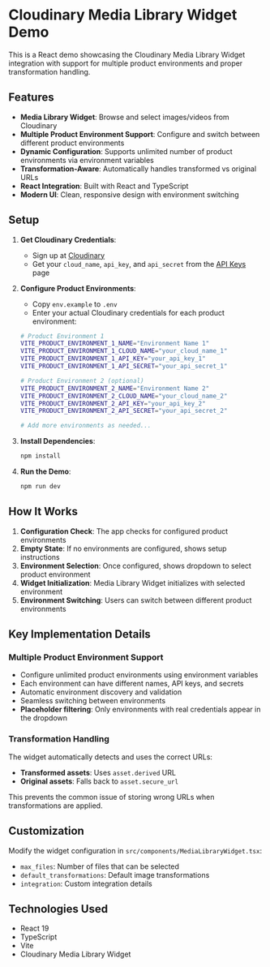 # Cloudinary Media Library Widget Demo

This is a React demo showcasing the Cloudinary Media Library Widget integration with support for multiple product environments and proper transformation handling.

## Features

- **Media Library Widget**: Browse and select images/videos from Cloudinary
- **Multiple Product Environment Support**: Configure and switch between different product environments
- **Dynamic Configuration**: Supports unlimited number of product environments via environment variables
- **Transformation-Aware**: Automatically handles transformed vs original URLs
- **React Integration**: Built with React and TypeScript
- **Modern UI**: Clean, responsive design with environment switching

## Setup

1. **Get Cloudinary Credentials**:
   - Sign up at [Cloudinary](https://cloudinary.com/)
   - Get your `cloud_name`, `api_key`, and `api_secret` from the [API Keys](https://console.cloudinary.com/app/settings/api-keys) page

2. **Configure Product Environments**:
   - Copy `env.example` to `.env`
   - Enter your actual Cloudinary credentials for each product environment:

    ```bash
    # Product Environment 1
    VITE_PRODUCT_ENVIRONMENT_1_NAME="Environment Name 1"
    VITE_PRODUCT_ENVIRONMENT_1_CLOUD_NAME="your_cloud_name_1"
    VITE_PRODUCT_ENVIRONMENT_1_API_KEY="your_api_key_1"
    VITE_PRODUCT_ENVIRONMENT_1_API_SECRET="your_api_secret_1"

    # Product Environment 2 (optional)
    VITE_PRODUCT_ENVIRONMENT_2_NAME="Environment Name 2"
    VITE_PRODUCT_ENVIRONMENT_2_CLOUD_NAME="your_cloud_name_2"
    VITE_PRODUCT_ENVIRONMENT_2_API_KEY="your_api_key_2"
    VITE_PRODUCT_ENVIRONMENT_2_API_SECRET="your_api_secret_2"

    # Add more environments as needed...
    ```

3. **Install Dependencies**:
   ```bash
   npm install
   ```

4. **Run the Demo**:
   ```bash
   npm run dev
   ```

## How It Works

1. **Configuration Check**: The app checks for configured product environments
2. **Empty State**: If no environments are configured, shows setup instructions
3. **Environment Selection**: Once configured, shows dropdown to select product environment
4. **Widget Initialization**: Media Library Widget initializes with selected environment
5. **Environment Switching**: Users can switch between different product environments

## Key Implementation Details

### Multiple Product Environment Support
- Configure unlimited product environments using environment variables
- Each environment can have different names, API keys, and secrets
- Automatic environment discovery and validation
- Seamless switching between environments
- **Placeholder filtering**: Only environments with real credentials appear in the dropdown

### Transformation Handling
The widget automatically detects and uses the correct URLs:
- **Transformed assets**: Uses `asset.derived` URL
- **Original assets**: Falls back to `asset.secure_url`

This prevents the common issue of storing wrong URLs when transformations are applied.

## Customization

Modify the widget configuration in `src/components/MediaLibraryWidget.tsx`:
- `max_files`: Number of files that can be selected
- `default_transformations`: Default image transformations
- `integration`: Custom integration details

## Technologies Used

- React 19
- TypeScript
- Vite
- Cloudinary Media Library Widget
